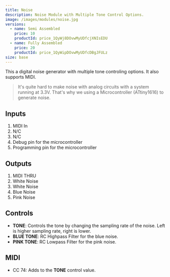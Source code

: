 ```yaml
---
title: Noise
description: Noise Module with Multiple Tone Control Options.
image: /images/modules/noise.jpg
versions:
  - name: Semi Assembled
    price: 10
    productId: price_1QyWj8DOvwMyUDfcjXNIsEDU
  - name: Fully Assembled
    price: 20
    productId: price_1QyWipDOvwMyUDfcDBgJFULz
size: base
---
```


This a digital noise generator with multiple tone controling options. It also supports MIDI.

> It's quite hard to make noise with analog circuits with a system running at 3.3V. That's why we using a Microcontroller (ATtiny1616) to generate noise.

## Inputs

1. MIDI In
2. N/C
3. N/C
4. Debug pin for the microcontroller
5. Programming pin for the microcontroller

## Outputs

1. MIDI THRU
2. White Noise
3. White Noise
4. Blue Noise
5. Pink Noise

## Controls

* **TONE**: Controls the tone by changing the sampling rate of the noise. Left is higher sampling rate, right is lower.
* **BLUE TONE**: RC Highpass Filter for the blue noise.
* **PINK TONE**: RC Lowpass Filter for the pink noise.

## MIDI

* CC 74: Adds to the **TONE** control value.